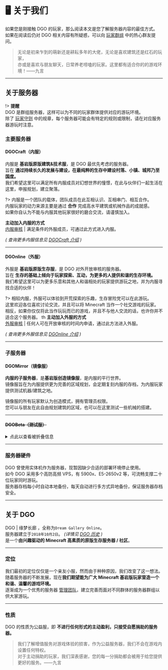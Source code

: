 <!-- notice/about -->

# 🖥 关于我们

如果您是刚接触 DGO 的玩家，那么阅读本文是您了解服务器内容的最佳方式。<br/>
如果在阅读后仍对 DGO 相关内容有所疑惑，可以向 [玩家群组](community/players/groups) 中的热心群友提问。

> 无论是初来乍到的萌新还是耕耘多年的大佬，无论是喜欢建筑还是红石的玩家，<br/>
> 亦或是喜欢与朋友聊天，日常养老唠嗑的玩家。这里都有适合你的的游戏环境！——九言

---

## 关于服务器

!> **提醒** <br/>
DGO 是群组服务器，这样可以为不同的玩家群体提供对应的游玩环境。<br/>
除了 [玩家守则](notice/rules) 中的规章，每个服务器可能会有特定的规则或限制，请在对应服务器游玩时注意。

### 主要服务器

#### DGOCraft（内服）

内服是 **基岩版原版建筑&技术服**，是 DGO 最优先考虑的服务器。<br/>
旨在 **通过持续长久的发展与建设，在最纯粹的生存中建设村落、小镇、城邦乃至国度。** <br/>
我们希望这里可以满足所有内服成员对幻想世界的憧憬，在此与伙伴们一起生活在这里，申报规划，建立聚落。<br/>

?> 内服是一个团队的载体，团队成员在此互相认识、互相串门、相互合作。<br/>
内服玩家的动力来源主要是通过 **合作** 完成高水平建筑或机械作品的成就感。<br/>
如果你自认为不能与内服其他玩家很好的磨合交流，请谨慎加入。

**主动加入内服的方式** <br/>
[内服审核](notice/join?id=二、内服审核) | 满足条件的外服成员，可通过此方式进入内服。

_( 查询更多内服信息见 [DGOCraft 介绍](information/DGOCraft/2nd) )_

---

#### DGOnline（外服）

外服是 **基岩版原版生存服**，是 DGO 对外开放审核的服务器。<br/>
旨在 **生存的基础上倾向于玩家探索、互动，为更多的人提供和谐的生存环境。** <br/>
我们希望这里可以为更多乐意和其他人和谐相处的玩家提供游玩之地，并为内服寻找合适的伙伴！

?> 相较内服，外服可以体验到开荒探索的乐趣，生存冒险党可以在此游玩。<br/>
这里欢迎各位喜欢讨论交流，并且可以将 Minecraft 当作一个社交游戏的玩家。<br/>
相反，如果你仅仅将此当作玩玩而已的游戏，并且不与他人交流的话，也许你并不适合这个服务器。
th
**主动加入外服的方式**<br/>
[外服审核](/notice/join?id=一、外服审核) | 任何人可在开放审核的时间内申请，通过此方法进入外服。

_( 查询更多外服信息见 [DGOnline 介绍](information/DGOnline/4th) )_

---

### 子服务器

#### DGOMirror（镜像服）

**内服的子服务器**，是**基岩版创造镜像服**，是内服的平行世界。<br/>
镜像服旨在为内服提供更为完善的区域规划，会定期复刻内服的存档，为内服玩家提供测试机器/建筑之地。

镜像服的所有玩家默认为创造模式，拥有管理员权限。<br/>
您可以与朋友在此自由规划建筑的区域，也可以在这里测试一些机械的搭建。

---

#### ~~DGOBeta（测试服）~~

<details>
<summary>点此以查看被折叠信息</summary>

**外服的子服务器**，是**基岩版生存测试服。** <br/>
测试服旨在为外服玩家提供一个提前尝试新版本之地,体验重大版本更新的新内容。

当官方发布重大更新的版本时，测试服会开启并紧跟最新版。<br/>
服务器不定期开放。在正式版发布且主服完成跟进后，测试服会关闭并对玩家提供测试服的地图。

</details>

---

### 服务器硬件

DGO 曾使用实体机作为服务器，现暂因缺少合适的部署环境停止使用。<br/>
如今 DGO 采用多个高防高频 VPS，有 5900x、E5-2650v2 等，可流畅支撑二十位玩家同时游玩。<br/>
服务器存档每小时自动本地备份，每天自动进行多方式异地备份，保证服务器存档安全。

---

## 关于 DGO

DGO | 缘梦长廊 ，全称为`Dream Gallery Online`。 <br/>
服务器建立于`2018年10月2日`。 _(详情见 [DGO 历史](information/DGOHistory) )_ <br/>
是一个**由兴趣驱动的 Minecraft 高素质的原版生存服务器 / 社区**。

---

### 定位

我们最初的定位仅仅是一个亲友小服，然而由于种种原因，我们改变了这一想法。<br/>
随着服务器的不断发展，现在**我们期望能为广大 Minecraft 基岩版玩家营造一个和谐、温馨的游戏环境。**<br/>
逐渐成为一个优秀的服务器 [管理团队](other/contact?id=管理组)，建立完善而面对不同群体的服务器群组以供大家游玩。

---

### 性质

DGO 的性质为公益服，即 **不进行任何形式的主动盈利，只接受自愿捐助的服务器。** <br/>

> 我们了解增值服务对游戏体验的损害，作为公益服务器，我们不会在游戏内设置任何特权。<br/>
> 对于主动捐助的玩家，我们深表感谢，您的每一分捐助都会被用于给您提供更好的服务。——九言
